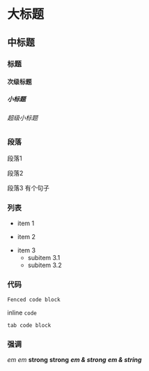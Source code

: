 # 大标题
## 中标题
### 标题
#### 次级标题
##### 小标题
###### 超级小标题

### 段落
段落1

段落2

段落3 有个句子

### 列表
+ item 1
- item 2
* item 3
    + subitem 3.1
    - subitem 3.2

### 代码

```lang
Fenced code block
```

inline `code`

    tab code block

### 强调
*em*
_em_
**strong**
__strong__
***em & strong***
___em & string___
